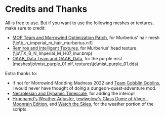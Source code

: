 # Credits and Thanks

All is free to use. But if you want to use the following meshes or textures, make sure to credit: 

- [MOP Team and Morrowind Optimization Patch](https://www.nexusmods.com/morrowind/mods/45384), for Murberius' hair mesh (\jo\b_n_imperial_m_hair_murberius.nif)
- [Remiros and Intelligent Textures](https://www.nexusmods.com/morrowind/mods/47469), for Murberius' head texture (\jo\TX_B_N_Imperial_M_H07_mur.bmp)
- [OAAB_Data Team and OAAB_Data](https://www.nexusmods.com/morrowind/mods/49042), for the purple mist (meshes\jo\mist_purple_01.nif, textures\jo\mist_purple_01.dds)

Extra thanks to: 

- If not for Morrowind Modding Madness 2022 and [Team Gobblin Goblins](https://www.nexusmods.com/morrowind/mods/51940), I would never have thought of doing a dungeon-quest-adventure mod. 
- [Necrolesian and Dynamic Timescale](https://www.nexusmods.com/morrowind/mods/48287), for adding the interop!
- [Hrnchamd's Weather Adjuster](https://www.nexusmods.com/morrowind/mods/46816), [tewlwolow's Glass Dome of Vivec - Moonrain Edition](https://www.nexusmods.com/morrowind/mods/48946), and [Watch the Skies](https://www.nexusmods.com/morrowind/mods/48636), for the weather portion of the scripts.